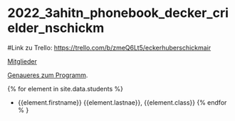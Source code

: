 # 2022_3ahitn_phonebook_decker_crielder_nschickm

#Link zu Trello:
https://trello.com/b/zmeQ6Lt5/eckerhuberschickmair 

[Mitglieder](about_me.md) 

[Genaueres zum Programm](info.md).

{% for element in site.data.students %}
- {{element.firstname}} {{element.lastnae}}, {{element.class}}
{% endfor % }
